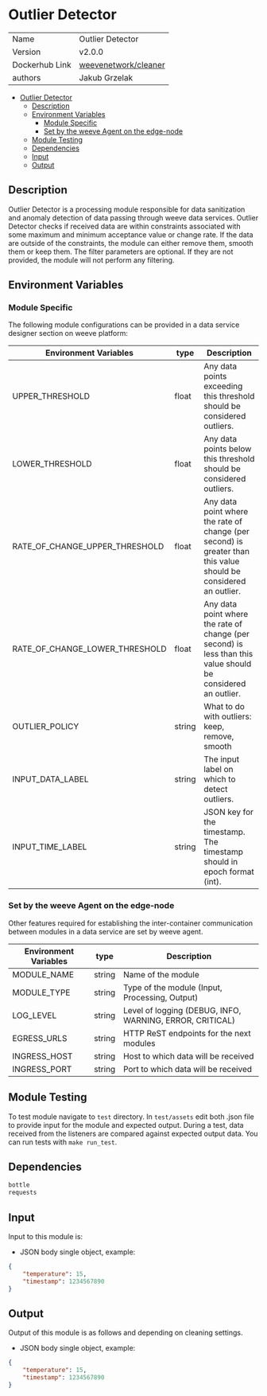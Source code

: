# Outlier Detector

|                |                                                                       |
| -------------- | --------------------------------------------------------------------- |
| Name           | Outlier Detector                                                      |
| Version        | v2.0.0                                                                |
| Dockerhub Link | [weevenetwork/cleaner](https://hub.docker.com/r/weevenetwork/cleaner) |
| authors        | Jakub Grzelak                                                         |

- [Outlier Detector](#outlier-detector)
  - [Description](#description)
  - [Environment Variables](#environment-variables)
    - [Module Specific](#module-specific)
    - [Set by the weeve Agent on the edge-node](#set-by-the-weeve-agent-on-the-edge-node)
  - [Module Testing](#module-testing)
  - [Dependencies](#dependencies)
  - [Input](#input)
  - [Output](#output)

## Description

Outlier Detector is a processing module responsible for data sanitization and anomaly detection of data passing through weeve data services.
Outlier Detector checks if received data are within constraints associated with some maximum and minimum acceptance value or change rate.
If the data are outside of the constraints, the module can either remove them, smooth them or keep them.
The filter parameters are optional. If they are not provided, the module will not perform any filtering.

## Environment Variables

### Module Specific

The following module configurations can be provided in a data service designer section on weeve platform:

| Environment Variables          | type   | Description                                                                                                      |
| ------------------------------ | ------ | ---------------------------------------------------------------------------------------------------------------- |
| UPPER_THRESHOLD                | float  | Any data points exceeding this threshold should be considered outliers.                                          |
| LOWER_THRESHOLD                | float  | Any data points below this threshold should be considered outliers.                                              |
| RATE_OF_CHANGE_UPPER_THRESHOLD | float  | Any data point where the rate of change (per second) is greater than this value should be considered an outlier. |
| RATE_OF_CHANGE_LOWER_THRESHOLD | float  | Any data point where the rate of change (per second) is less than this value should be considered an outlier.    |
| OUTLIER_POLICY                 | string | What to do with outliers: keep, remove, smooth                                                                   |
| INPUT_DATA_LABEL               | string | The input label on which to detect outliers.                                                                     |
| INPUT_TIME_LABEL               | string | JSON key for the timestamp. The timestamp should in epoch format (int).                                          |

### Set by the weeve Agent on the edge-node

Other features required for establishing the inter-container communication between modules in a data service are set by weeve agent.

| Environment Variables | type   | Description                                              |
| --------------------- | ------ | -------------------------------------------------------- |
| MODULE_NAME           | string | Name of the module                                       |
| MODULE_TYPE           | string | Type of the module (Input, Processing, Output)           |
| LOG_LEVEL             | string | Level of logging (DEBUG, INFO, WARNING, ERROR, CRITICAL) |
| EGRESS_URLS           | string | HTTP ReST endpoints for the next modules                 |
| INGRESS_HOST          | string | Host to which data will be received                      |
| INGRESS_PORT          | string | Port to which data will be received                      |

## Module Testing

To test module navigate to `test` directory. In `test/assets` edit both .json file to provide input for the module and expected output. During a test, data received from the listeners are compared against expected output data. You can run tests with `make run_test`.

## Dependencies

```txt
bottle
requests
```

## Input

Input to this module is:

* JSON body single object, example:

```json
{
    "temperature": 15,
    "timestamp": 1234567890
}
```

## Output

Output of this module is as follows and depending on cleaning settings.

* JSON body single object, example:

```json
{
    "temperature": 15,
    "timestamp": 1234567890
}
```
